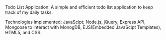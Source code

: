Todo List Application: A simple and efficient todo list application to keep track of my daily tasks. 

Technologies implemented: JavaScipt; Node.js, jQuery, Express API, Mongoose to interact with MonogDB, EJS(Embedded JavaScipt Templates), HTML5, and CSS. 
